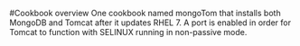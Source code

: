 #Cookbook overview
One cookbook named mongoTom that installs both MongoDB and Tomcat after it updates RHEL 7. A port is enabled in order for Tomcat to function with SELINUX running in non-passive mode.
